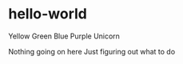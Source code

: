 # hello-world

Yellow
Green
Blue
Purple
Unicorn 

Nothing going on here
Just figuring out what to do
